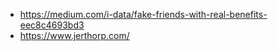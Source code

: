 * https://medium.com/i-data/fake-friends-with-real-benefits-eec8c4693bd3
* https://www.jerthorp.com/




